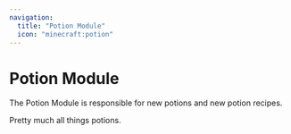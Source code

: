 ```yaml
---
navigation:
  title: "Potion Module"
  icon: "minecraft:potion"
---
```


# Potion Module

The Potion Module is responsible for new potions and new potion recipes.

Pretty much all things potions.

<SubPages />